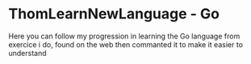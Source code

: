 # ThomLearnNewLanguage - Go
Here you can follow my progression in learning the Go language from exercice i do, found on the web then commanted it to make it easier to understand